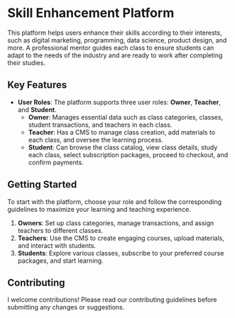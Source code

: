 # Skill Enhancement Platform

This platform helps users enhance their skills according to their interests, such as digital marketing, programming, data science, product design, and more. A professional mentor guides each class to ensure students can adapt to the needs of the industry and are ready to work after completing their studies.

## Key Features

- **User Roles**: The platform supports three user roles: **Owner**, **Teacher**, and **Student**.
  - **Owner**: Manages essential data such as class categories, classes, student transactions, and teachers in each class.
  - **Teacher**: Has a CMS to manage class creation, add materials to each class, and oversee the learning process.
  - **Student**: Can browse the class catalog, view class details, study each class, select subscription packages, proceed to checkout, and confirm payments.

## Getting Started

To start with the platform, choose your role and follow the corresponding guidelines to maximize your learning and teaching experience.

1. **Owners**: Set up class categories, manage transactions, and assign teachers to different classes.
2. **Teachers**: Use the CMS to create engaging courses, upload materials, and interact with students.
3. **Students**: Explore various classes, subscribe to your preferred course packages, and start learning.

## Contributing

I welcome contributions! Please read our contributing guidelines before submitting any changes or suggestions.



